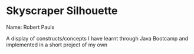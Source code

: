 # Skyscraper Silhouette

Name: Robert Pauls

A display of constructs/concepts I have learnt through Java Bootcamp and implemented in a short project of my own
